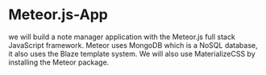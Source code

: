 # Meteor.js-App
we will build a note manager application with the Meteor.js full stack JavaScript framework. Meteor uses MongoDB which is a NoSQL database, it also uses the Blaze template system. We will also use MaterializeCSS by installing the Meteor package.

